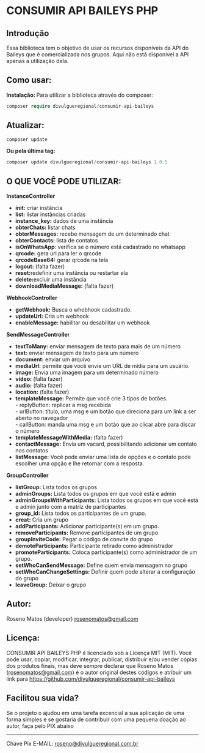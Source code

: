 # CONSUMIR API BAILEYS PHP

## Introdução

Essa biblioteca tem o objetivo de usar os recursos disponíveis da API do Baileys que é comercializada nos grupos. Aqui não está disponível a API apenas a utilização dela.

## Como usar:

<b>Instalação: </b>
Para utilizar a biblioteca através do composer:

```php
composer require divulgueregional/consumir-api-baileys
```

## Atualizar:

```php
composer update
```

<b>Ou pela última tag: </b>

```php
composer update divulgueregional/consumir-api-baileys 1.0.5
```

## O QUE VOCÊ PODE UTILIZAR:

<b>InstanceController</b>

- <b>init:</b> criar instância
- <b>list:</b> listar instâncias criadas
- <b>instance_key:</b> dados de uma instância
- <b>obterChats:</b> listar chats
- <b>obterMessages:</b> recebe mensagem de um determinado chat
- <b>obterContacts:</b> lista de contatos
- <b>isOnWhatsApp</b>: verifica se o número está cadastrado no whatsapp
- <b>qrcode:</b> gera url para ler o qrcode
- <b>qrcodeBase64:</b> gerar qrcode na tela
- <b>logout:</b> (falta fazer)
- <b>reset:</b>redefinir uma instância ou restartar ela
- <b>delete:</b>excluir uma instância
- <b>downloadMediaMessage:</b> (falta fazer)

<b>WebhookController</b>

- <b>getWebhook:</b> Busca o whebhook cadastrado.
- <b>updateUrl:</b> Cria um webhook
- <b>enableMessage:</b> habilitar ou desabilitar um webhook

<b>SendMessageController</b>

- <b>textToMany:</b> enviar mensagem de texto para mais de um número
- <b>text:</b> enviar mensagem de texto para um número
- <b>document:</b> enviar um arquivo
- <b>mediaUrl:</b> permite que você envie um URL de mídia para um usuário.
- <b>image:</b> Envia uma imagem para um determinado número
- <b>video:</b> (falta fazer)
- <b>audio:</b> (falta fazer)
- <b>location:</b> (falta fazer)
- <b>templateMessage:</b> Permite que você crie 3 tipos de botões.<br> - replyButton: replicar a msg recebida<br> - urlButton: título, uma msg e um botão que direciona para um link a ser aberto no navegador<br> - callButton: manda uma msg e um botão que ao clicar abre para discar o número<br>
- <b>templateMessageWithMedia:</b> (falta fazer)
- <b>contactMessage:</b> Envia um vacard, possibilitando adicionar um contato nos contatos<br>
- <b>listMessage:</b> Você pode enviar uma lista de opções e o contato pode escolher uma opção e lhe retornar com a resposta.<br>

<b>GroupController</b>

- <b>listGroup:</b> Lista todos os grupos
- <b>adminGroups:</b> Lista todos os grupos em que você está e admin
- <b>adminGroupsWithParticipants:</b> Lista todos os grupos em que você está e admin junto com a matriz de participantes
- <b>group_id:</b> Lista todos os participantes de um grupo.<br>
- <b>creat:</b> Cria um grupo
- <b>addParticipants:</b> Adicionar participante(s) em um grupo.
- <b>removeParticipants:</b> Remove participantes de um grupo
- <b>groupInviteCode:</b> Pegar o código de convite do grupo
- <b>demoteParticipants:</b> Participante retirado como administrador
- <b>promoteParticipants:</b> Coloca participante(s) como administrador de um grupo.
- <b>setWhoCanSendMessage:</b> Define quem envia mensagem no grupo
- <b>setWhoCanChangeSettings:</b> Definir quem pode alterar a configuração do grupo
- <b>leaveGroup:</b> Deixar o grupo

## Autor:

Roseno Matos (developer) rosenomatos@gmail.com

## Licença:

CONSUMIR API BAILEYS PHP é licenciado sob a Licença MIT (MIT). Você pode usar, copiar, modificar, integrar, publicar, distribuir e/ou vender cópias dos produtos finais, mas deve sempre declarar que Roseno Matos (rosenomatos@gmail.com) é o autor original destes códigos e atribuir um link para https://github.com/divulgueregional/consumir-api-baileys

<!-- ## Comunidade: -->

## Facilitou sua vida?

Se o projeto o ajudou em uma tarefa excencial a sua aplicação de uma forma simples e se gostaria de contribuir com uma pequena doação ao autor, faça pelo PIX abaixo<br><hr>

Chave Pix E-MAIL: roseno@divulgueregional.com.br
